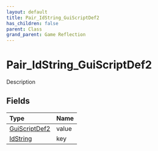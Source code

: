 ```yaml
---
layout: default
title: Pair_IdString_GuiScriptDef2
has_children: false
parent: Class
grand_parent: Game Reflection
---
```

# Pair_IdString_GuiScriptDef2
Description 

## Fields

| Type | Name |
|:----------|:--------------|
| [GuiScriptDef2](/riftbreaker-wiki/docs/game-reflection/components/gui_script_def2/) | value |
| [IdString](/riftbreaker-wiki/docs/game-reflection/components/id_string/) | key |

